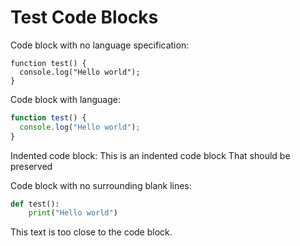 # Test Code Blocks

Code block with no language specification:

```
function test() {
  console.log("Hello world");
}
```

Code block with language:

```javascript
function test() {
  console.log("Hello world");
}
```

Indented code block:
    This is an indented code block
    That should be preserved

Code block with no surrounding blank lines:

```python
def test():
    print("Hello world")
```

This text is too close to the code block.
